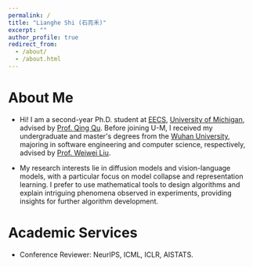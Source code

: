 ```yaml
---
permalink: /
title: "Lianghe Shi (石亮禾)"
excerpt: ""
author_profile: true
redirect_from: 
  - /about/
  - /about.html
---
```


<!-- ![myimg](https://github.com/Heimine/Heimine.github.io/blob/master/images/profile_photo.JPG?raw=true){: width="350px" style="float:right; padding-left:30px" } -->

# About Me
* Hi! I am a second-year Ph.D. student at [EECS](https://eecs.engin.umich.edu/), [University of Michigan](https://umich.edu/), advised by [Prof. Qing Qu](https://qingqu.engin.umich.edu/). Before joining U-M, I received my undergraduate and master's degrees from the [Wuhan University](https://en.whu.edu.cn/), majoring in software engineering and computer science, respectively, advised by [Prof. Weiwei Liu](https://sites.google.com/site/weiweiliuhomepage/).

* My research interests lie in diffusion models and vision-language models, with a particular focus on model collapse and representation learning. I prefer to use mathematical tools to design algorithms and explain intriguing phenomena observed in experiments, providing insights for further algorithm development.


# Academic Services
* Conference Reviewer: NeurIPS, ICML, ICLR, AISTATS.
